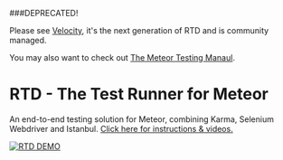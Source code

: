 ###DEPRECATED!

Please see [Velocity](https://github.com/meteor-velocity/velocity), it's the next generation of RTD and is community managed.

You may also want to check out [The Meteor Testing Manaul](http://www.meteortesting.com/home).


RTD - The Test Runner for Meteor
==========================

An end-to-end testing solution for Meteor, combining Karma, Selenium Webdriver and Istanbul. [Click here for instructions & videos.](http://xolvio.github.io/rtd)

[![RTD DEMO](http://img.youtube.com/vi/ESVRDEY-QSk/0.jpg)](http://xolvio.github.io/rtd/)

